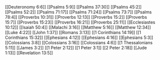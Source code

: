 [[Deuteronomy 6:6]]
[[Psalms 5:9]]
[[Psalms 37:30]]
[[Psalms 45:2]]
[[Psalms 52:2]]
[[Psalms 71:17]]
[[Psalms 71:24]]
[[Psalms 73:7]]
[[Psalms 78:4]]
[[Proverbs 10:31]]
[[Proverbs 12:13]]
[[Proverbs 15:2]]
[[Proverbs 15:7]]
[[Proverbs 15:23]]
[[Proverbs 16:21]]
[[Proverbs 25:11]]
[[Ecclesiastes 10:12]]
[[Isaiah 50:4]]
[[Malachi 3:16]]
[[Matthew 5:16]]
[[Matthew 12:34]]
[[Luke 4:22]]
[[John 1:37]]
[[Romans 3:13]]
[[1 Corinthians 14:19]]
[[1 Corinthians 15:32]]
[[Ephesians 4:12]]
[[Ephesians 4:16]]
[[Ephesians 5:3]]
[[Colossians 3:8]]
[[Colossians 3:16]]
[[Colossians 4:6]]
[[1 Thessalonians 5:11]]
[[James 3:2]]
[[1 Peter 2:12]]
[[1 Peter 3:1]]
[[2 Peter 2:18]]
[[Jude 1:13]]
[[Revelation 13:5]]
